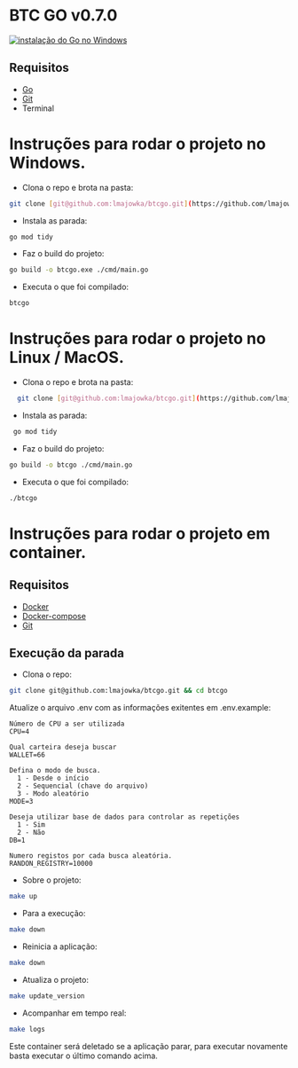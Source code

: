# BTC GO v0.7.0
[![instalação do Go no Windows](https://img.youtube.com/vi/679Zc7ZQLtI/0.jpg)](https://www.youtube.com/watch?v=679Zc7ZQLtI)

## Requisitos
  -  [Go][install-go]
  -  [Git][install-git]
  -  Terminal

# Instruções para rodar o projeto no Windows.

 * Clona o repo e brota na pasta:
```bash
git clone [git@github.com:lmajowka/btcgo.git](https://github.com/lmajowka/btcgo.git) && cd btcgo
```
 
 * Instala as parada:
```bash
go mod tidy
```

 * Faz o build do projeto:
```bash
go build -o btcgo.exe ./cmd/main.go
```

 * Executa o que foi compilado:
```bash
btcgo
```


# Instruções para rodar o projeto no Linux / MacOS.

 * Clona o repo e brota na pasta:
```bash
  git clone [git@github.com:lmajowka/btcgo.git](https://github.com/lmajowka/btcgo.git) && cd btcgo
```
 
 * Instala as parada:
```bash
 go mod tidy
```

 * Faz o build do projeto:
```bash
go build -o btcgo ./cmd/main.go
```

 * Executa o que foi compilado:
```bash
./btcgo
```

# Instruções para rodar o projeto em container.

## Requisitos
  -  [Docker][install-docker]
  -  [Docker-compose][install-docker-compose]
  -  [Git][install-git]

## Execução da parada

 * Clona o repo:
```bash
git clone git@github.com:lmajowka/btcgo.git && cd btcgo
```

Atualize o arquivo .env com as informações exitentes em .env.example:
```
Número de CPU a ser utilizada
CPU=4

Qual carteira deseja buscar
WALLET=66

Defina o modo de busca. 
  1 - Desde o início
  2 - Sequencial (chave do arquivo)
  3 - Modo aleatório
MODE=3

Deseja utilizar base de dados para controlar as repetições
  1 - Sim
  2 - Não
DB=1

Numero registos por cada busca aleatória.
RANDON_REGISTRY=10000
```

 * Sobre o projeto:
```bash
make up
```

 * Para a execução:
```bash
make down
```

 * Reinicia a aplicação:
```bash
make down
```

 * Atualiza o projeto:
```bash
make update_version
```

 * Acompanhar em tempo real:
```bash
make logs
```

Este container será deletado se a aplicação parar, para executar novamente basta executar o último comando acima.


[install-go]: https://go.dev/doc/install
[install-git]: https://git-scm.com/download/win
[install-docker]: https://www.docker.com/get-started/
[install-docker-compose]: https://docs.docker.com/compose/install/
